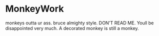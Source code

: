 # MonkeyWork
monkeys outta ur ass. bruce almighty style. 
DON'T READ ME. Youll be disappointed very much. 
A decorated monkey is still a monkey.
